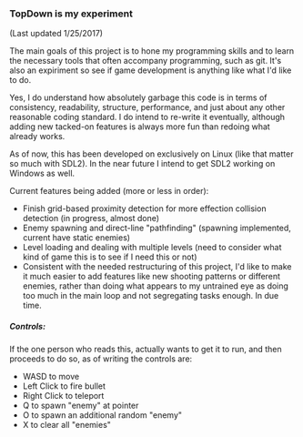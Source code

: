 ### TopDown is my experiment
(Last updated 1/25/2017)

The main goals of this project is to hone my programming skills and to learn the necessary tools that often accompany programming, such as git.  It's also an expiriment so see if game development is anything like what I'd like to do.  

Yes, I do understand how absolutely garbage this code is in terms of consistency, readability, structure, performance, and just about any other reasonable coding standard.  I do intend to re-write it eventually, although adding new tacked-on features is always more fun than redoing what already works.

As of now, this has been developed on exclusively on Linux (like that matter so much with SDL2).  In the near future I intend to get SDL2 working on Windows as well.

Current features being added (more or less in order):
- Finish grid-based proximity detection for more effection collision detection (in progress, almost done)
- Enemy spawning and direct-line "pathfinding" (spawning implemented, current have static enemies)
- Level loading and dealing with multiple levels (need to consider what kind of game this is to see if I need this or not)
- Consistent with the needed restructuring of this project, I'd like to make it much easier to add features like new shooting patterns or different enemies, rather than doing what appears to my untrained eye as doing too much in the main loop and not segregating tasks enough.  In due time.

##### Controls:
If the one person who reads this, actually wants to get it to run, and then proceeds to do so, as of writing the controls are:
- WASD to move
- Left Click to fire bullet
- Right Click to teleport
- Q to spawn "enemy" at pointer
- O to spawn an additional random "enemy"
- X to clear all "enemies"